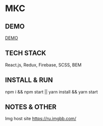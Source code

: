# МКС

## DEMO
[DEMO](https://tyooma.github.io/mks-2021/)

## TECH STACK
React.js, Redux, Firebase, SCSS, BEM

## INSTALL & RUN
npm i && npm start || yarn install && yarn start

## NOTES & OTHER
Img host site https://ru.imgbb.com/
